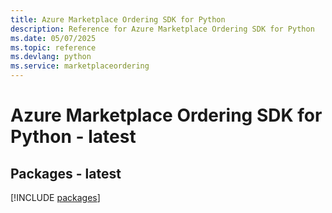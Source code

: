 ```yaml
---
title: Azure Marketplace Ordering SDK for Python
description: Reference for Azure Marketplace Ordering SDK for Python
ms.date: 05/07/2025
ms.topic: reference
ms.devlang: python
ms.service: marketplaceordering
---
```

# Azure Marketplace Ordering SDK for Python - latest
## Packages - latest
[!INCLUDE [packages](marketplace-ordering-index.md)]